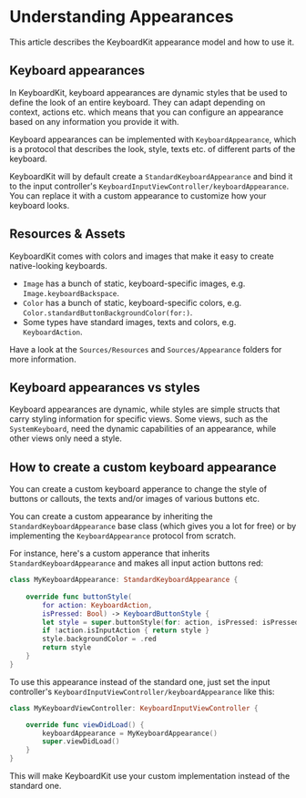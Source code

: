 # Understanding Appearances

This article describes the KeyboardKit appearance model and how to use it. 


## Keyboard appearances

In KeyboardKit, keyboard appearances are dynamic styles that be used to define the look of an entire keyboard. They can adapt depending on context, actions etc. which means that you can configure an appearance based on any information you provide it with.

Keyboard appearances can be implemented with ``KeyboardAppearance``, which is a protocol that describes the look, style, texts etc. of different parts of the keyboard. 

KeyboardKit will by default create a ``StandardKeyboardAppearance`` and bind it to the input controller's ``KeyboardInputViewController/keyboardAppearance``. You can replace it with a custom appearance to customize how your keyboard looks.



## Resources & Assets

KeyboardKit comes with colors and images that make it easy to create native-looking keyboards.

* `Image` has a bunch of static, keyboard-specific images, e.g. `Image.keyboardBackspace`.
* `Color` has a bunch of static, keyboard-specific colors, e.g. `Color.standardButtonBackgroundColor(for:)`.
* Some types have standard images, texts and colors, e.g. ``KeyboardAction``. 

Have a look at the `Sources/Resources` and `Sources/Appearance` folders for more information.



## Keyboard appearances vs styles

Keyboard appearances are dynamic, while styles are simple structs that carry styling information for specific views. Some views, such as the ``SystemKeyboard``, need the dynamic capabilities of an appearance, while other views only need a style.    



## How to create a custom keyboard appearance

You can create a custom keyboard apperance to change the style of buttons or callouts, the texts and/or images of various buttons etc.

You can create a custom appearance by inheriting the ``StandardKeyboardAppearance`` base class (which gives you a lot for free) or by implementing the ``KeyboardAppearance`` protocol from scratch.

For instance, here's a custom apperance that inherits ``StandardKeyboardAppearance`` and makes all input action buttons red:

```swift
class MyKeyboardAppearance: StandardKeyboardAppearance {
    
    override func buttonStyle(
        for action: KeyboardAction,
        isPressed: Bool) -> KeyboardButtonStyle {
        let style = super.buttonStyle(for: action, isPressed: isPressed)
        if !action.isInputAction { return style }
        style.backgroundColor = .red
        return style
    }
}
```

To use this appearance instead of the standard one, just set the input controller's ``KeyboardInputViewController/keyboardAppearance`` like this:

```swift
class MyKeyboardViewController: KeyboardInputViewController {

    override func viewDidLoad() {
        keyboardAppearance = MyKeyboardAppearance()
        super.viewDidLoad()
    }
}
```

This will make KeyboardKit use your custom implementation instead of the standard one.
